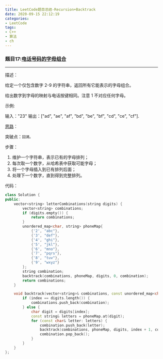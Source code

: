```yaml
---
title: LeetCode题目总结-Recursion+Backtrack
date: 2020-09-15 22:12:19
categories: 
- LeetCode
tags:
- C++
- 算法
- ch
---
```


### 题目17:[电话号码的字母组合](https://leetcode-cn.com/problems/letter-combinations-of-a-phone-number/)

---

描述：

给定一个仅包含数字 2-9 的字符串，返回所有它能表示的字母组合。

给出数字到字母的映射与电话按键相同。注意 1 不对应任何字母。

示例:

输入："23"
输出：["ad", "ae", "af", "bd", "be", "bf", "cd", "ce", "cf"].

<!--more-->

[思路](https://leetcode-cn.com/problems/letter-combinations-of-a-phone-number/solution/dian-hua-hao-ma-de-zi-mu-zu-he-by-leetcode-solutio/)：

突破点：`回溯。`

步骤：

1. 维护一个字符串，表示已有的字母排列；
2. 每次取一个数字，从哈希表中获取可能字母；
3. 将一个字母插入到已有排列后面；
4. 处理下一个数字，直到得到完整排列。

代码：

```c++
class Solution {
public:
    vector<string> letterCombinations(string digits) {
        vector<string> combinations;
        if (digits.empty()) {
            return combinations;
        }
        unordered_map<char, string> phoneMap{
            {'2', "abc"},
            {'3', "def"},
            {'4', "ghi"},
            {'5', "jkl"},
            {'6', "mno"},
            {'7', "pqrs"},
            {'8', "tuv"},
            {'9', "wxyz"}
        };
        string combination;
        backtrack(combinations, phoneMap, digits, 0, combination);
        return combinations;
    }

    void backtrack(vector<string>& combinations, const unordered_map<char, string>& phoneMap, const string& digits, int index, string& combination) {
        if (index == digits.length()) {
            combinations.push_back(combination);
        } else {
            char digit = digits[index];
            const string& letters = phoneMap.at(digit);
            for (const char& letter: letters) {
                combination.push_back(letter);
                backtrack(combinations, phoneMap, digits, index + 1, combination);
                combination.pop_back();
            }
        }
    }
};
```


